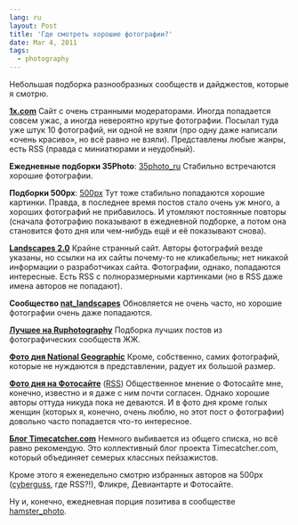```yaml
---
lang: ru
layout: Post
title: 'Где смотреть хорошие фотографии?'
date: Mar 4, 2011
tags:
  - photography
---
```


Небольшая подборка разнообразных сообществ и дайджестов, которые я смотрю.

**[1x.com](http://1x.com/)**
 Сайт с очень странными модераторами. Иногда попадается совсем ужас, а иногда невероятно крутые фотографии. Посылал туда уже штук 10 фотографий, ни одной не взяли (про одну даже написали «очень красиво», но всё равно не взяли). Представлены любые жанры, есть RSS (правда с миниатюрами и неудобный).

**Ежедневные подборки 35Photo**: [35photo_ru](http://35photo-ru.livejournal.com/)
 Стабильно встречаются хорошие фотографии.

**Подборки 500px**: [500px](http://500px.livejournal.com/)
 Тут тоже стабильно попадаются хорошие картинки. Правда, в последнее время постов стало очень уж много, а хороших фотографий не прибавилось. И утомляют постоянные повторы (сначала фотографию показывают в ежедневной подборке, а потом она становится фото дня или чем-нибудь ещё и её показывают снова).

**[Landscapes 2.0](http://www.outdoor-photos.com/)**
 Крайне странный сайт. Авторы фотографий везде указаны, но ссылки на их сайты почему-то не кликабельны; нет никакой информации о разработчиках сайта. Фотографии, однако, попадаются интересные. Есть RSS с полноразмерными картинками (но в RSS даже имена авторов не попадают).

**Сообщество [nat_landscapes](http://nat-landscapes.livejournal.com/)**
 Обновляется не очень часто, но хорошие фотографии очень даже попадаются.

**[Лучшее на Ruphotography](http://ruphotography.ru/best)**
 Подборка лучших постов из фотографических сообществ ЖЖ.

**[Фото дня National Geographic](http://photography.nationalgeographic.com/photography/photo-of-the-day/)**
 Кроме, собственно, самих фотографий, которые не нуждаются в представлении, радует их большой размер.

**[Фото дня на Фотосайте](http://www.photosight.ru/best/)** ([RSS](http://www.photosight.ru/rss/top_of_day))
 Общественное мнение о Фотосайте мне, конечно, известно и я даже с ним почти согласен. Однако хорошие авторы оттуда никуда пока не деваются. И в фото дня кроме голых женщин (которых я, конечно, очень люблю, но этот пост о фотографии) довольно часто попадается что-то интересное.

**[Блог Timecatcher.com](http://www.timecatcher.com/)**
 Немного выбивается из общего списка, но всё равно рекомендую. Это коллективный блог проекта Timecatcher.com, который объединяет семерых классных пейзажистов.

Кроме этого я еженедельно смотрю избранных авторов на 500px ([cyberguss](http://cyberguss.livejournal.com/), где RSS?!), Фликре, Девиантарте и Фотосайте.

Ну и, конечно, ежедневная порция позитива в сообществе [hamster_photo](http://hamster-photo.livejournal.com/).
